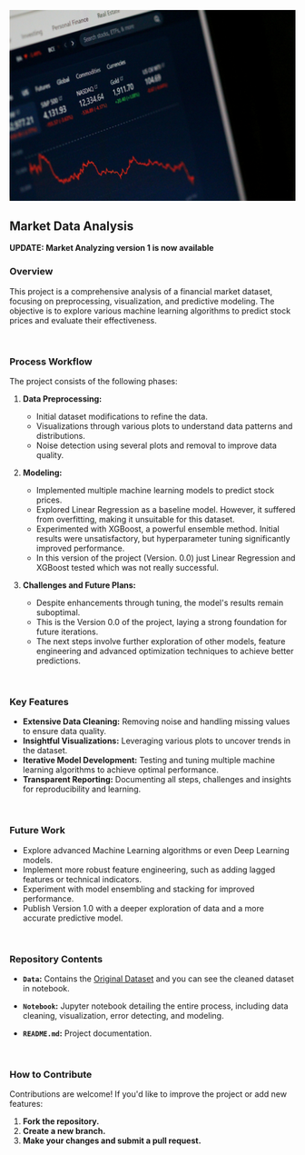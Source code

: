[![](Image.jpg)](https://unsplash.com/photos/a-close-up-of-a-screen-tcJ6sJTtTWI)

## Market Data Analysis

**UPDATE: Market Analyzing version 1 is now available**

### Overview
This project is a comprehensive analysis of a financial market dataset, focusing on preprocessing, visualization, and predictive modeling. The objective is to explore various machine learning algorithms to predict stock prices and evaluate their effectiveness.

<br>

### Process Workflow
The project consists of the following phases:

1. **Data Preprocessing:**
    - Initial dataset modifications to refine the data.
    - Visualizations through various plots to understand data patterns and distributions.
    - Noise detection using several plots and removal to improve data quality.

2. **Modeling:**
    - Implemented multiple machine learning models to predict stock prices.
    - Explored Linear Regression as a baseline model. However, it suffered from overfitting, making it unsuitable for this dataset.
    - Experimented with XGBoost, a powerful ensemble method. Initial results were unsatisfactory, but hyperparameter tuning significantly improved performance.
    - In this version of the project (Version. 0.0) just Linear Regression and XGBoost tested which was not really successful.

3. **Challenges and Future Plans:**
    - Despite enhancements through tuning, the model's results remain suboptimal.
    - This is the Version 0.0 of the project, laying a strong foundation for future iterations.
    - The next steps involve further exploration of other models, feature engineering and advanced optimization techniques to achieve better predictions.

<br>

### Key Features

- **Extensive Data Cleaning:** Removing noise and handling missing values to ensure data quality.
- **Insightful Visualizations:** Leveraging various plots to uncover trends in the dataset.
- **Iterative Model Development:** Testing and tuning multiple machine learning algorithms to achieve optimal performance.
- **Transparent Reporting:** Documenting all steps, challenges and insights for reproducibility and learning.

<br>

### Future Work
- Explore advanced Machine Learning algorithms or even Deep Learning models.
- Implement more robust feature engineering, such as adding lagged features or technical indicators.
- Experiment with model ensembling and stacking for improved performance.
- Publish Version 1.0 with a deeper exploration of data and a more accurate predictive model.

<br>

### Repository Contents

- **`Data`:** Contains the [Original Dataset](https://www.kaggle.com/datasets/umerkappor/market) and you can see the cleaned dataset in notebook.

- **`Notebook`:** Jupyter notebook detailing the entire process, including data cleaning, visualization, error detecting, and modeling.

- **`README.md`:** Project documentation.

<br>

### How to Contribute
Contributions are welcome! If you'd like to improve the project or add new features:

1. **Fork the repository.**
2. **Create a new branch.**
3. **Make your changes and submit a pull request.**
